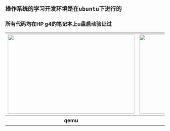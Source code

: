 ## `操作系统的学习开发环境是在ubuntu下进行的`
### 所有代码均在HP g4的笔记本上u盘启动验证过

<table>
<tr>
<th>
<img src="https://raw.githubusercontent.com/cherishsir/ubuntu230os/master/ucgui.png" width="400" height="250">
</th>

<th>
<img src="https://raw.githubusercontent.com/cherishsir/ubuntu230os/master/ucgui1.png" width="400" height="250">
</th>

<th>
<img src="https://raw.githubusercontent.com/cherishsir/ubuntu230os/master/14dayucgui/hp.jpg" width="400" height="250" >
</th>
</tr>

<tr>
<th>
qemu
</th>

<th>
circle
</th>

<th>
boot from USB (高分辨率)
</th>
</tr>
</table>

